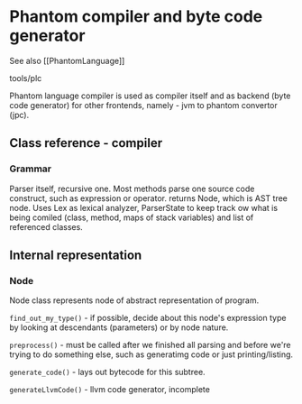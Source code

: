 # Phantom compiler and byte code generator

See also [[PhantomLanguage]]

tools/plc

Phantom language compiler is used as compiler itself and as backend (byte code generator) for other frontends, namely - jvm to phantom convertor (jpc).

## Class reference - compiler

### Grammar

Parser itself, recursive one. Most methods parse one source code construct, such as expression or operator. returns Node, which is AST tree node. Uses Lex as lexical analyzer, ParserState to keep track ow what is being comiled (class, method, maps of stack variables) and list of referenced classes.

## Internal representation

### Node

Node class represents node of abstract representation of program.

```find_out_my_type()``` - if possible, decide about this node's expression type by looking at descendants (parameters) or by node nature.

```preprocess()``` - must be called after we finished all parsing and before we're trying to do something else, such as generatimg code or just printing/listing.

```generate_code()``` - lays out bytecode for this subtree.

```generateLlvmCode()``` - llvm code generator, incomplete
